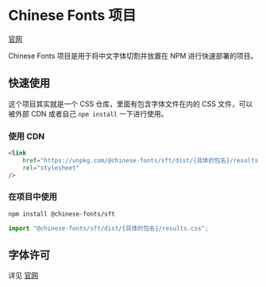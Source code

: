 # Chinese Fonts 项目

[官网](https://chinese-font.netlify.app/#/fonts/sft)

Chinese Fonts 项目是用于将中文字体切割并放置在 NPM 进行快速部署的项目。

## 快速使用

这个项目其实就是一个 CSS 仓库，里面有包含字体文件在内的 CSS 文件，可以被外部 CDN 或者自己 `npm install` 一下进行使用。

### 使用 CDN

```html
<link
    href="https://unpkg.com/@chinese-fonts/sft/dist/{具体的包名}/results.css"
    rel="stylesheet"
/>
```

### 在项目中使用

```sh
npm install @chinese-fonts/sft
```

```ts
import "@chinese-fonts/sft/dist/{具体的包名}/results.css";
```

## 字体许可

详见 [官网](https://chinese-font.netlify.app/#/fonts/sft)
